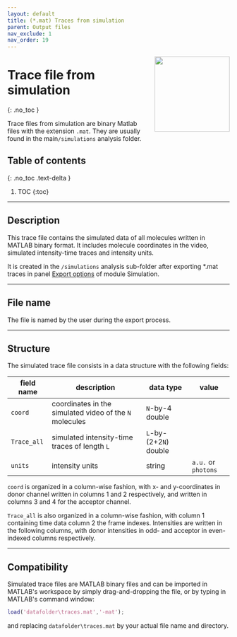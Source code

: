 ```yaml
---
layout: default
title: (*.mat) Traces from simulation
parent: Output files
nav_exclude: 1
nav_order: 19
---
```


<img src="../assets/images/logos/logo-output-files_400px.png" width="170" style="float:right; margin-left: 15px;"/>

# Trace file from simulation
{: .no_toc }

Trace files from simulation are binary Matlab files with the extension `.mat`. They are usually found in the main`/simulations` analysis folder.

## Table of contents
{: .no_toc .text-delta }

1. TOC
{:toc}


---

## Description

This trace file contains the simulated data of all molecules written in MATLAB binary format.
It includes molecule coordinates in the video, simulated intensity-time traces and intensity units.

It is created in the `/simulations` analysis sub-folder after exporting *.mat traces in panel 
[Export options](..//simulation/panels/panel-export-options.html) of module Simulation.


---

## File name

The file is named by the user during the export process.


---

## Structure

The simulated trace file consists in a data structure with the following fields:

| field name  | description                                             | data type              | value               |
| ----------- | ------------------------------------------------------- | ---------------------- | ------------------- |
| `coord`     | coordinates in the simulated video of the `N` molecules | `N`-by-4 double        |                     |
| `Trace_all` | simulated intensity-time traces of length `L`           | `L`-by-(2+2`N`) double |                     |
| `units`     | intensity units                                         | string                 | `a.u.` or `photons` |

`coord` is organized in a column-wise fashion, with x- and y-coordinates in donor channel written in columns 1 and 2 respectively, and written in columns 3 and 4 for the acceptor channel.

`Trace_all` is also organized in a column-wise fashion, with column 1 containing time data column 2 the frame indexes.
Intensities are written in the following columns, with donor intensities in odd- and acceptor in even-indexed columns respectively.

---

## Compatibility

Simulated trace files are MATLAB binary files and can be imported in MATLAB's workspace by simply drag-and-dropping the file, or by typing in MATLAB's command window:

```matlab
load('datafolder\traces.mat','-mat');
```

and replacing `datafolder\traces.mat` by your actual file name and directory.
